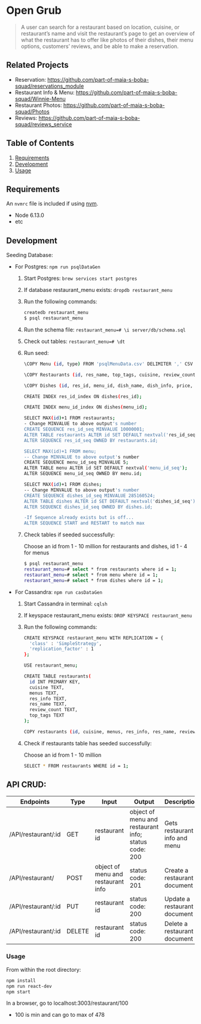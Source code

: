 # Open Grub

> A user can search for a restaurant based on location, cuisine, or restaurant’s name and visit the restaurant’s page to get an overview of what the restaurant has to offer like photos of their dishes, their menu options, customers’ reviews, and be able to make a reservation.

## Related Projects

  - Reservation: https://github.com/part-of-maia-s-boba-squad/reservations_module
  - Restaurant Info & Menu: https://github.com/part-of-maia-s-boba-squad/Winnie-Menu
  - Restaurant Photos: https://github.com/part-of-maia-s-boba-squad/Photos
  - Reviews: https://github.com/part-of-maia-s-boba-squad/reviews_service

## Table of Contents

1. [Requirements](#requirements)
1. [Development](#Development)
1. [Usage](#Usage)

## Requirements

An `nvmrc` file is included if using [nvm](https://github.com/creationix/nvm).

- Node 6.13.0
- etc

## Development

Seeding Database:
  - For Postgres: `npm run psqlDataGen`
    1. Start Postgres: `brew services start postgres`
    3. If database restaurant_menu exists: `dropdb restaurant_menu`
    2. Run the following commands:
        ```sh
        createdb restaurant_menu
        $ psql restaurant_menu
        ```
    3. Run the schema file: `restaurant_menu=# \i server/db/schema.sql`
    4. Check out tables: `restaurant_menu=# \dt`
    5. Run seed:
        ```sh
        \COPY Menu (id, type) FROM 'psqlMenuData.csv' DELIMITER ',' CSV HEADER;

        \COPY Restaurants (id, res_name, top_tags, cuisine, review_count, res_info) FROM 'psqlResData.csv' DELIMITER ',' CSV HEADER;

        \COPY Dishes (id, res_id, menu_id, dish_name, dish_info, price, subMenu_type) FROM 'psqlDishesData.csv' DELIMITER ',' CSV HEADER;

        CREATE INDEX res_id_index ON dishes(res_id);

        CREATE INDEX menu_id_index ON dishes(menu_id);

        SELECT MAX(id)+1 FROM restaurants;
        - Change MINVALUE to above output's number
        CREATE SEQUENCE res_id_seq MINVALUE 10000001;
        ALTER TABLE restaurants ALTER id SET DEFAULT nextval('res_id_seq');
        ALTER SEQUENCE res_id_seq OWNED BY restaurants.id;

        SELECT MAX(id)+1 FROM menu;
        -- Change MINVALUE to above output's number
        CREATE SEQUENCE menu_id_seq MINVALUE 5;
        ALTER TABLE menu ALTER id SET DEFAULT nextval('menu_id_seq');
        ALTER SEQUENCE menu_id_seq OWNED BY menu.id;

        SELECT MAX(id)+1 FROM dishes;
        -- Change MINVALUE to above output's number
        CREATE SEQUENCE dishes_id_seq MINVALUE 285160524;
        ALTER TABLE dishes ALTER id SET DEFAULT nextval('dishes_id_seq');
        ALTER SEQUENCE dishes_id_seq OWNED BY dishes.id;

        -If Sequence already exists but is off...
        ALTER SEQUENCE START and RESTART to match max
        ```
    6. Check tables if seeded successfully:

        Choose an id from 1 - 10 million for restaurants and dishes, id 1 - 4 for menus
        ```sh
        $ psql restaurant_menu
        restaurant_menu=# select * from restaurants where id = 1;
        restaurant_menu=# select * from menu where id = 1;
        restaurant_menu=# select * from dishes where id = 1;
        ```

  - For Cassandra: `npm run casDataGen`
    1. Start Cassandra in terminal: `cqlsh`
    2. If keyspace restaurant_menu exists: `DROP KEYSPACE restaurant_menu`
    3. Run the following commands:
        ```sh
        CREATE KEYSPACE restaurant_menu WITH REPLICATION = {
          'class' : 'SimpleStrategy',
          'replication_factor' : 1
        };

        USE restaurant_menu;

        CREATE TABLE restaurants(
          id INT PRIMARY KEY,
          cuisine TEXT,
          menus TEXT,
          res_info TEXT,
          res_name TEXT,
          review_count TEXT,
          top_tags TEXT
        );

        COPY restaurants (id, cuisine, menus, res_info, res_name, review_count, top_tags) FROM 'cqlshResData.csv' with header=true and delimiter ='|' and MINBATCHSIZE = 1 and MAXBATCHSIZE = 1;
        ```
    4. Check if restaurants table has seeded successfully:

        Choose an id from 1 - 10 million
        ```sh
        SELECT * FROM restaurants WHERE id = 1;
        ```

## API CRUD:

| Endpoints            | Type   | Input                                | Output                               | Description                   |
| -------------------- |------| ------------------------------------| ------------------------------------| -----------------------------|
| /API/restaurant/:id  | GET    | restaurant id                        | object of menu and restaurant info; status code: 200 | Gets restaurant info and menu |
| /API/restaurant/     | POST   | object of menu and restaurant info | status code: 201                     | Create a restaurant document  |
| /API/restaurant/:id  | PUT    | restaurant id                        | status code: 200                     | Update a restaurant document  |
| /API/restaurant/:id  | DELETE | restaurant id                        | status code: 200                     | Delete a restaurant document  |

### Usage

From within the root directory:

```sh
npm install
npm run react-dev
npm start
```
In a browser, go to localhost:3003/restaurant/100
- 100 is min and can go to max of 478
